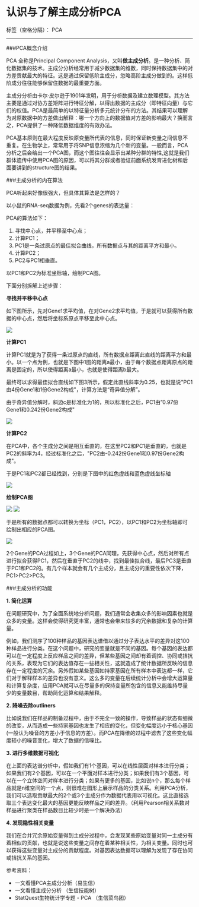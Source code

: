 # 认识与了解主成分析PCA

标签（空格分隔）： PCA

---

###PCA概念介绍

PCA 全称是Principal Component Analysis，又叫**做主成分析**。是一种分析、简化数据集的技术。主成分分析经常用于减少数据集的维数，同时保持数据集中的对方差贡献最大的特征。这是通过保留低阶主成分，忽略高阶主成分做到的。这样低阶成分往往能够保留住数据的最重要方面。

主成分分析由卡尔·皮尔逊于1901年发明，用于分析数据及建立数理模型。其方法主要是通过对协方差矩阵进行特征分解，以得出数据的主成分（即特征向量）与它们的权值。PCA是最简单的以特征量分析多元统计分布的方法。其结果可以理解为对原数据中的方差做出解释：哪一个方向上的数据值对方差的影响最大？换而言之，PCA提供了一种降低数据维度的有效办法。

PCA基本原则在最大程度反映原变量所代表的信息，同时保证新变量之间信息不重复。在生物学上，常常用于将SNP信息浓缩为几个新的变量。一般而言，PCA分析之后会给出一个PCA图，而这个图往往会显示出某种分群的特性,这就是我们群体遗传中使用PCA图的原因，可以将其分群或者验证前面系统发育进化树和后面要讲到的structure图的结果。

###主成分析的内在算法

PCA听起来好像很强大，但具体其算法是怎样的？

以小鼠的RNA-seq数据为例，先看2个genes的表达量：

PCA的算法如下：

 1. 寻找中心点，并平移至中心点；
 2. 计算PC1；
 3. PC1是一条过原点的最佳拟合曲线，所有数据点与其的距离平方和最小。
 4. 计算PC2；
 5. PC2与PC1相垂直。

以PC1和PC2为标准坐标轴，绘制PCA图。

下面分别拆解上述步骤：

**寻找并平移中心点**

如下图所示，先对Gene1求平均值，在对Gene2求平均值，于是就可以获得所有数据的中心点，然后将坐标系原点平移至此中心点。

![][1]

**计算PC1**


计算PC1就是为了获得一条过原点的直线，所有数据点距离此直线的距离平方和最小。以一个点为例，也就是下图中1图的距离a最小，由于每个数据点距离原点的距离是固定的，所以使得距离a最小，也就是使得距离b最大。


最终可以求得最佳拟合直线如下图3所示，假定此直线斜率为0.25，也就是说"PC1由4份Gene1和1份Gene2构成"，计算方法是“奇异值分解”。

由于奇异值分解时，斜边c是标准化为1的，所以标准化之后，PC1由”0.97份Gene1和0.242份Gene2构成"


![][2]



**计算PC2**

在PCA中，各个主成分之间是相互垂直的，在这里PC2和PC1是垂直的，也就是PC2的斜率为4，经过标准化之后，"PC2由-0.242份Gene1和0.97份Gene2构成"。

于是PC1和PC2都已经找到，分别是下图中的红色虚线和蓝色虚线坐标轴

![][3]


**绘制PCA图**

![][4]
![][5]

于是所有的数据点都可以转换为坐标（PC1，PC2），以PC1和PC2为坐标轴即可绘制出相应的PCA图。

![][6]

2个Gene的PCA过程如上，3个Gene的PCA同理，先获得中心点，然后对所有点进行拟合获得PC1，然后在垂直于PC2的线中，找到最佳拟合线，最后PC3是垂直于PC1和PC2的。有几个样本就会有几个主成分，且主成分的重要性依次下降，PC1>PC2>PC3。



###主成分析的功能

**1. 简化运算**

在问题研究中，为了全面系统地分析问题，我们通常会收集众多的影响因素也就是众多的变量。这样会使得研究更丰富，通常也会带来较多的冗余数据和复杂的计算量。

例如，我们测序了100种样品的基因表达谱借以通过分子表达水平的差异对这100种样品进行分类。在这个问题中，研究的变量就是不同的基因。每个基因的表达都可以在一定程度上反应样品之间的差异，但某些基因之间却有着调控、协同或拮抗的关系，表现为它们的表达值存在一些相关性，这就造成了统计数据所反映的信息存在一定程度的冗余。另外假如某些基因如持家基因在所有样本中表达都一样，它们对于解释样本的差异也没有意义。这么多的变量在后续统计分析中会增大运算量和计算复杂度，应用PCA就可以在尽量多的保持变量所包含的信息又能维持尽量少的变量数目，帮助简化运算和结果解释。

**2. 降噪去除outliners**

比如说我们在样品的制备过程中，由于不完全一致的操作，导致样品的状态有细微的改变，从而造成一些持家基因也发生了相应的变化，但变化幅度远小于核心基因(一般认为噪音的方差小于信息的方差）。而PCA在降维的过程中滤去了这些变化幅度较小的噪音变化，增大了数据的信噪比。


**3. 进行多维数据可视化**

在上面的表达谱分析中，假如我们有1个基因，可以在线性层面对样本进行分类；如果我们有2个基因，可以在一个平面对样本进行分类；如果我们有3个基因，可以在一个立体空间对样本进行分类；如果有更多的基因，比如说n个，那么每个样品就是n维空间的一个点，则很难在图形上展示样品的分类关系。利用PCA分析，我们可以选取贡献最大的2个或3个主成分作为数据代表用以可视化。这比直接选取三个表达变化最大的基因更能反映样品之间的差异。（利用Pearson相关系数对样品进行聚类在样品数目比较少时是一个解决办法）

**4. 发现隐性相关变量**

我们在合并冗余原始变量得到主成分过程中，会发现某些原始变量对同一主成分有着相似的贡献，也就是说这些变量之间存在着某种相关性，为相关变量。同时也可以获得这些变量对主成分的贡献程度。对基因表达数据可以理解为发现了存在协同或拮抗关系的基因。






参考资料：

 - 一文看懂PCA主成分分析（易生信）
 - 一文看懂主成分分析 （生信技能树）
 - StatQuest生物统计学专题 - PCA （生信菜鸟团）


  [1]: https://mmbiz.qpic.cn/mmbiz_jpg/iaRJcrq2LosicDnom8OhpWxPLKwZcnkKh9UuSBwzCoAXY9OdzibY3rWh2DouAAlHxrmuiaibfKR1YwJK88lbnqh98Bw/640?wx_fmt=jpeg&tp=webp&wxfrom=5&wx_lazy=1&wx_co=1
  [2]: https://mmbiz.qpic.cn/mmbiz_jpg/iaRJcrq2LosicDnom8OhpWxPLKwZcnkKh9yBo5Z7svCCIVLMvpo7Z9gcBYNdkvjxaC41QPYCHAbZq8dukFkua0FQ/640?wx_fmt=jpeg&tp=webp&wxfrom=5&wx_lazy=1&wx_co=1
  [3]: https://mmbiz.qpic.cn/mmbiz_jpg/iaRJcrq2LosicDnom8OhpWxPLKwZcnkKh9uU4pCCyKayDrMyXVmMXPThIQ1ePIqr1Bw1OWFzQiaxy1ll4Knh9oP6Q/640?wx_fmt=jpeg&tp=webp&wxfrom=5&wx_lazy=1&wx_co=1
  [4]: https://mmbiz.qpic.cn/mmbiz_png/iaRJcrq2LosicDnom8OhpWxPLKwZcnkKh9I7ENe4ut8icKBp0fMOar8M5X0iar7jfgLDNqW3xqesdRicUtHYpA3XciaA/640?wx_fmt=png&tp=webp&wxfrom=5&wx_lazy=1&wx_co=1
  [5]: https://mmbiz.qpic.cn/mmbiz_png/iaRJcrq2LosicDnom8OhpWxPLKwZcnkKh97lQ34ZF5PSU6Ej7l2ibuJQa6lGpZa5lqzFArxV9OhrQezOJicrB4JJ1w/640?wx_fmt=png&tp=webp&wxfrom=5&wx_lazy=1&wx_co=1
  [6]: https://mmbiz.qpic.cn/mmbiz_jpg/iaRJcrq2LosicDnom8OhpWxPLKwZcnkKh99rFv7rZDiaZ6ctg12NHVAtJh9z9hDYkzg9cnlL8M7CiacMEnBI9YNeQw/640?wx_fmt=jpeg&tp=webp&wxfrom=5&wx_lazy=1&wx_co=1
